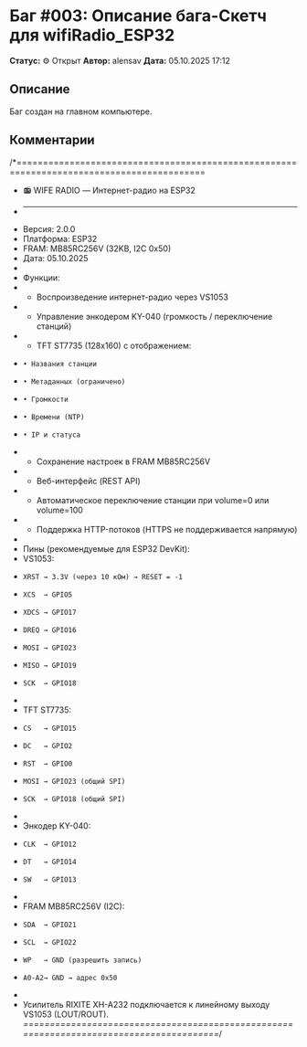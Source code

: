 # Баг #003: Описание бага-Скетч для wifiRadio_ESP32

**Статус:** ⚙️ Открыт
**Автор:** alensav
**Дата:** 05.10.2025 17:12

## Описание
Баг создан на главном компьютере.

## Комментарии
/*==========================================================================================
 * 📻 WIFE RADIO — Интернет-радио на ESP32
 * ----------------------------------------------------------------------------------------
 * Версия: 2.0.0
 * Платформа: ESP32
 * FRAM: MB85RC256V (32KB, I2C 0x50)
 * Дата: 05.10.2025
 * 
 * Функции:
 * - Воспроизведение интернет-радио через VS1053
 * - Управление энкодером KY-040 (громкость / переключение станций)
 * - TFT ST7735 (128x160) с отображением:
 *     • Названия станции
 *     • Метаданных (ограничено)
 *     • Громкости
 *     • Времени (NTP)
 *     • IP и статуса
 * - Сохранение настроек в FRAM MB85RC256V
 * - Веб-интерфейс (REST API)
 * - Автоматическое переключение станции при volume=0 или volume=100
 * - Поддержка HTTP-потоков (HTTPS не поддерживается напрямую)
 * 
 * Пины (рекомендуемые для ESP32 DevKit):
 *   VS1053:
 *     XRST → 3.3V (через 10 кОм) → RESET = -1
 *     XCS  → GPIO5
 *     XDCS → GPIO17
 *     DREQ → GPIO16
 *     MOSI → GPIO23
 *     MISO → GPIO19
 *     SCK  → GPIO18
 * 
 *   TFT ST7735:
 *     CS   → GPIO15
 *     DC   → GPIO2
 *     RST  → GPIO0
 *     MOSI → GPIO23 (общий SPI)
 *     SCK  → GPIO18 (общий SPI)
 * 
 *   Энкодер KY-040:
 *     CLK  → GPIO12
 *     DT   → GPIO14
 *     SW   → GPIO13
 * 
 *   FRAM MB85RC256V (I2C):
 *     SDA  → GPIO21
 *     SCL  → GPIO22
 *     WP   → GND (разрешить запись)
 *     A0-A2→ GND → адрес 0x50
 * 
 * Усилитель RIXITE XH-A232 подключается к линейному выходу VS1053 (LOUT/ROUT).
 *========================================================================================*/

